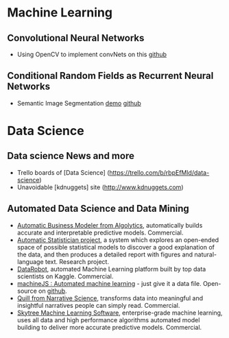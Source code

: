 # Machine Learning
## Convolutional Neural Networks
- Using OpenCV to implement convNets on this [github](https://github.com/xingdi-eric-yuan)

## Conditional Random Fields as Recurrent Neural Networks
- Semantic Image Segmentation [demo](http://www.robots.ox.ac.uk/~szheng/crfasrnndemo) [github](https://github.com/torrvision/crfasrnn) 

# Data Science

## Data science News and more
  - Trello boards of [Data Science] (https://trello.com/b/rbpEfMld/data-science)
  - Unavoidable [kdnuggets] site (http://www.kdnuggets.com)

## Automated Data Science and Data Mining

  - [Automatic Business Modeler from Algolytics](http://algolytics.com/products/automatic-business-modeler/), automatically builds accurate and interpretable predictive models.  Commercial.
  - [Automatic Statistician project](http://www.automaticstatistician.com/index/), a system which explores an open-ended space of possible statistical models to discover a good explanation of the data, and then produces a detailed report with figures and natural-language text. Research project.
  - [DataRobot](https://www.datarobot.com/), automated Machine Learning platform built by top data scientists on Kaggle. Commercial.
  - [machineJS : Automated machine learning](http://blog.numer.ai/2016/02/25/machineJS) - just give it a data file. Open-source on [github](https://github.com/climbsrocks/machineJS).
  - [Quill from Narrative Science](https://www.narrativescience.com/quill), transforms data into meaningful and insightful narratives people can simply read. Commercial.
  - [Skytree Machine Learning Software](http://www.skytree.net/), enterprise-grade machine learning, uses all data and high performance algorithms automated model building to deliver more accurate predictive models. Commercial. 


